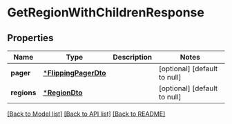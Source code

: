 # GetRegionWithChildrenResponse

## Properties
Name | Type | Description | Notes
------------ | ------------- | ------------- | -------------
**pager** | [***FlippingPagerDto**](FlippingPagerDTO.md) |  | [optional] [default to null]
**regions** | [***RegionDto**](RegionDTO.md) |  | [optional] [default to null]

[[Back to Model list]](../README.md#documentation-for-models) [[Back to API list]](../README.md#documentation-for-api-endpoints) [[Back to README]](../README.md)


